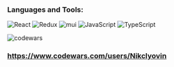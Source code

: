 ### Languages and Tools:

![React](https://img.shields.io/badge/-React-090909?style=for-the-badge&logo=React&logoColor=)
![Redux](https://img.shields.io/badge/-Redux-090909?style=for-the-badge&logo=Redux&logoColor=097CDB)
![mui](https://img.shields.io/badge/-mui-090909?style=for-the-badge&logo=mui&logoColor=)
![JavaScript](https://img.shields.io/badge/-JavaScript-090909?style=for-the-badge&logo=JavaScript&logoColor=E9D54D)
![TypeScript](https://img.shields.io/badge/-TypeScript-090909?style=for-the-badge&logo=TypeScript&logoColor=)

![codewars](https://img.shields.io/badge/-codewars-090909?&logo=codewars&logoColor=red)

### https://www.codewars.com/users/Nikclyovin

<!-- ![html](https://img.shields.io/badge/--090909?style=for-the-badge&logo=.html&logoColor=E5D3FF)
![css](https://img.shields.io/badge/-css-090909?style=for-the-badge&logo=css&logoColor=6296CC) -->
